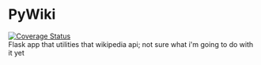 # PyWiki
[![Coverage Status](https://coveralls.io/repos/github/trjahnke/PyWiki/badge.svg?branch=master)](https://coveralls.io/github/trjahnke/PyWiki?branch=master)\
Flask app that utilities that wikipedia api; not sure what i'm going to do with it yet
